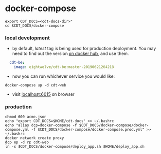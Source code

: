 # docker-compose


```shell
export CDT_DOCS=<cdt-docs-dir>"
cd $CDT_DOCS/docker-compose
```

### local development

- by default, *latest* tag is being used for production deployment. You may need
  to find out the version [on docker
  hub](https://cloud.docker.com/repository/list), and use them.

```yaml
  cdt-be:
    image: eightwelve/cdt-be:master-20190621204218
```

- now you can run whichever service you would like:

```shell
docker-compose up -d cdt-web
```

- visit [localhost:6015](localhost:6015) on browser

### production


```shell
chmod 600 acme.json
echo "export CDT_DOCS=$HOME/cdt-docs" >> ~/.bashrc
echo "alias dcp=docker-compose -f $CDT_DOCS/docker-compose/docker-compose.yml -f $CDT_DOCS/docker-compose/docker-compose.prod.yml" >> ~/.bashrc
docker network create proxy
dcp up -d rp cdt-web
ln -s $CDT_DOCS/docker-compose/deploy_app.sh $HOME/deploy_app.sh
```
